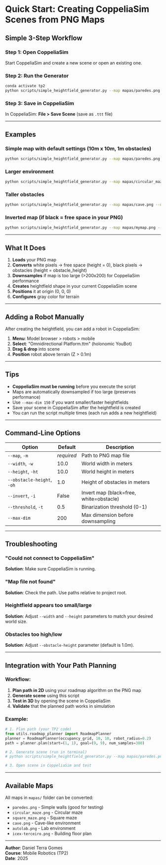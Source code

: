 # Quick Start: Creating CoppeliaSim Scenes from PNG Maps

## Simple 3-Step Workflow

### Step 1: Open CoppeliaSim
Start CoppeliaSim and create a new scene or open an existing one.

### Step 2: Run the Generator
```bash
conda activate tp2
python scripts/simple_heightfield_generator.py --map mapas/paredes.png
```

### Step 3: Save in CoppeliaSim
In CoppeliaSim: **File > Save Scene** (save as `.ttt` file)

---

## Examples

### Simple map with default settings (10m x 10m, 1m obstacles)
```bash
python scripts/simple_heightfield_generator.py --map mapas/paredes.png
```

### Larger environment
```bash
python scripts/simple_heightfield_generator.py --map mapas/circular_maze.png --width 15 --height 15
```

### Taller obstacles
```bash
python scripts/simple_heightfield_generator.py --map mapas/cave.png --obstacle-height 2.0
```

### Inverted map (if black = free space in your PNG)
```bash
python scripts/simple_heightfield_generator.py --map mapas/mymap.png --invert
```

---

## What It Does

1. **Loads** your PNG map
2. **Converts** white pixels → free space (height = 0), black pixels → obstacles (height = obstacle_height)
3. **Downsamples** if map is too large (>200x200) for CoppeliaSim performance
4. **Creates** heightfield shape in your current CoppeliaSim scene
5. **Positions** it at origin (0, 0, 0)
6. **Configures** gray color for terrain

---

## Adding a Robot Manually

After creating the heightfield, you can add a robot in CoppeliaSim:

1. **Menu**: Model browser > robots > mobile
2. **Select**: "Omnidirectional Platform.ttm" (holonomic YouBot)
3. **Drag & drop** into scene
4. **Position** robot above terrain (Z > 0.1m)

---

## Tips

- **CoppeliaSim must be running** before you execute the script
- Maps are automatically downsampled if too large (preserves performance)
- Use `--max-dim 150` if you want smaller/faster heightfields
- Save your scene in CoppeliaSim after the heightfield is created
- You can run the script multiple times (each run adds a new heightfield)

---

## Command-Line Options

| Option | Default | Description |
|--------|---------|-------------|
| `--map`, `-m` | *required* | Path to PNG map file |
| `--width`, `-w` | 10.0 | World width in meters |
| `--height`, `-ht` | 10.0 | World height in meters |
| `--obstacle-height`, `-oh` | 1.0 | Height of obstacles in meters |
| `--invert`, `-i` | False | Invert map (black=free, white=obstacle) |
| `--threshold`, `-t` | 0.5 | Binarization threshold (0-1) |
| `--max-dim` | 200 | Max dimension before downsampling |

---

## Troubleshooting

### "Could not connect to CoppeliaSim"
**Solution**: Make sure CoppeliaSim is running.

### "Map file not found"
**Solution**: Check the path. Use paths relative to project root.

### Heightfield appears too small/large
**Solution**: Adjust `--width` and `--height` parameters to match your desired world size.

### Obstacles too high/low
**Solution**: Adjust `--obstacle-height` parameter (default is 1.0m).

---

## Integration with Your Path Planning

### Workflow:
1. **Plan path in 2D** using your roadmap algorithm on the PNG map
2. **Generate scene** using this script
3. **Test in 3D** by opening the scene in CoppeliaSim
4. **Validate** that the planned path works in simulation

### Example:
```python
# 1. Plan path (your TP2 code)
from utils.roadmap_planner import RoadmapPlanner
planner = RoadmapPlanner(occupancy_grid, 10, 10, robot_radius=0.2)
path = planner.plan(start=(1, 1), goal=(9, 9), num_samples=300)

# 2. Generate scene (run in terminal)
# python scripts/simple_heightfield_generator.py --map mapas/paredes.png

# 3. Open scene in CoppeliaSim and test
```

---

## Available Maps

All maps in `mapas/` folder can be converted:
- `paredes.png` - Simple walls (good for testing)
- `circular_maze.png` - Circular maze
- `square_maze.png` - Square maze
- `cave.png` - Cave-like environment
- `autolab.png` - Lab environment
- `icex-terceiro.png` - Building floor plan

---

**Author**: Daniel Terra Gomes  
**Course**: Mobile Robotics (TP2)  
**Date**: 2025
